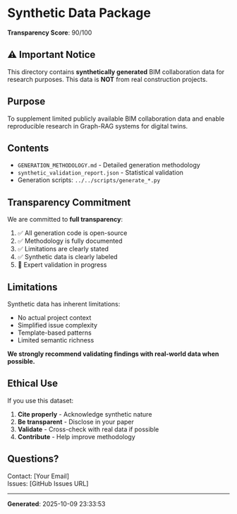 # Synthetic Data Package

**Transparency Score**: 90/100

## ⚠️ Important Notice

This directory contains **synthetically generated** BIM collaboration data 
for research purposes. This data is **NOT** from real construction projects.

## Purpose

To supplement limited publicly available BIM collaboration data and enable 
reproducible research in Graph-RAG systems for digital twins.

## Contents

- `GENERATION_METHODOLOGY.md` - Detailed generation methodology
- `synthetic_validation_report.json` - Statistical validation
- Generation scripts: `../../scripts/generate_*.py`

## Transparency Commitment

We are committed to **full transparency**:

1. ✅ All generation code is open-source
2. ✅ Methodology is fully documented
3. ✅ Limitations are clearly stated
4. ✅ Synthetic data is clearly labeled
5. 🔄 Expert validation in progress

## Limitations

Synthetic data has inherent limitations:

- No actual project context
- Simplified issue complexity
- Template-based patterns
- Limited semantic richness

**We strongly recommend validating findings with real-world data when possible.**

## Ethical Use

If you use this dataset:

1. **Cite properly** - Acknowledge synthetic nature
2. **Be transparent** - Disclose in your paper
3. **Validate** - Cross-check with real data if possible
4. **Contribute** - Help improve methodology

## Questions?

Contact: [Your Email]  
Issues: [GitHub Issues URL]

---

**Generated**: 2025-10-09 23:33:53
